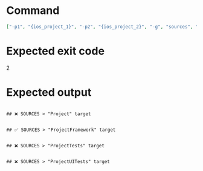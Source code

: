 # Command
```json
["-p1", "{ios_project_1}", "-p2", "{ios_project_2}", "-g", "sources", "-f", "markdown"]
```

# Expected exit code
2

# Expected output
```

## ❌ SOURCES > "Project" target


## ✅ SOURCES > "ProjectFramework" target


## ❌ SOURCES > "ProjectTests" target


## ❌ SOURCES > "ProjectUITests" target



```
